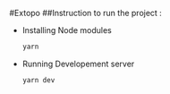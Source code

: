 #Extopo
##Instruction to run the project :

- Installing Node modules
    ```sh
    yarn
    ```
- Running Developement server
    ```sh
    yarn dev
    ```

